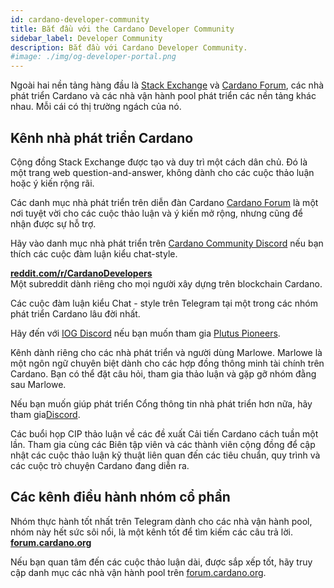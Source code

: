 ```yaml
---
id: cardano-developer-community
title: Bắt đầu với the Cardano Developer Community
sidebar_label: Developer Community
description: Bắt đầu với Cardano Developer Community.
#image: ./img/og-developer-portal.png
--- 
```



Ngoài hai nền tảng hàng đầu là [Stack Exchange](https://cardano.stackexchange.com) và [Cardano Forum](https://forum.cardano.org/c/developers/29), các nhà phát triển Cardano và các nhà vận hành pool phát triển các nền tảng khác nhau. Mỗi cái có thị trường ngách của nó.

## Kênh nhà phát triển Cardano

Cộng đồng Stack Exchange được tạo và duy trì một cách dân chủ. Đó là một trang web question-and-answer, không dành cho các cuộc thảo luận hoặc ý kiến ​​rộng rãi.

Các danh mục nhà phát triển trên diễn đàn Cardano [Cardano Forum](https://forum.cardano.org/c/developers/29) là một nơi tuyệt vời cho các cuộc thảo luận và ý kiến ​​mở rộng, nhưng cũng để nhận được sự hỗ trợ.

Hãy vào danh mục nhà phát triển trên [Cardano Community Discord](https://discord.gg/kfATXEENPD) nếu bạn thích các cuộc đàm luận kiểu chat-style.

[**reddit.com/r/CardanoDevelopers**](https://www.reddit.com/r/CardanoDevelopers/)  
Một subreddit dành riêng cho mọi người xây dựng trên blockchain  Cardano.  

Các cuộc đàm luận kiểu Chat - style trên Telegram tại một trong các nhóm phát triển Cardano lâu đời nhất.

Hãy đến với [IOG Discord](https://discord.com/invite/w6TwW9bGA6) nếu bạn muốn tham gia [Plutus Pioneers](../smart-contracts/plutus#getting-started-with-the-plutus-pioneer-program).

Kênh dành riêng cho các nhà phát triển và người dùng Marlowe. Marlowe là một ngôn ngữ chuyên biệt dành cho các hợp đồng thông minh tài chính trên Cardano. Bạn có thể đặt câu hỏi, tham gia thảo luận và gặp gỡ nhóm đằng sau Marlowe.

Nếu bạn muốn giúp phát triển Cổng thông tin nhà phát triển hơn nữa, hãy tham gia[Discord](https://discord.gg/Exe6XmqKDx). 

Các buổi họp CIP thảo luận về các đề xuất Cải tiến Cardano cách tuần một lần. Tham gia cùng các Biên tập viên và các thành viên cộng đồng để cập nhật các cuộc thảo luận kỹ thuật liên quan đến các tiêu chuẩn, quy trình và các cuộc trò chuyện Cardano đang diễn ra.

## Các kênh điều hành nhóm cổ phần

Nhóm thực hành tốt nhất trên Telegram dành cho các nhà vận hành pool, nhóm này hết sức sôi nổi, là một kênh tốt để tìm kiếm các câu trả lời.
[**forum.cardano.org**](https://forum.cardano.org/c/staking-delegation/156)  

Nếu bạn quan tâm đến các cuộc thảo luận dài, được sắp xếp tốt, hãy truy cập danh mục các nhà vận hành pool trên [forum.cardano.org](https://forum.cardano.org/c/staking-delegation/156).

